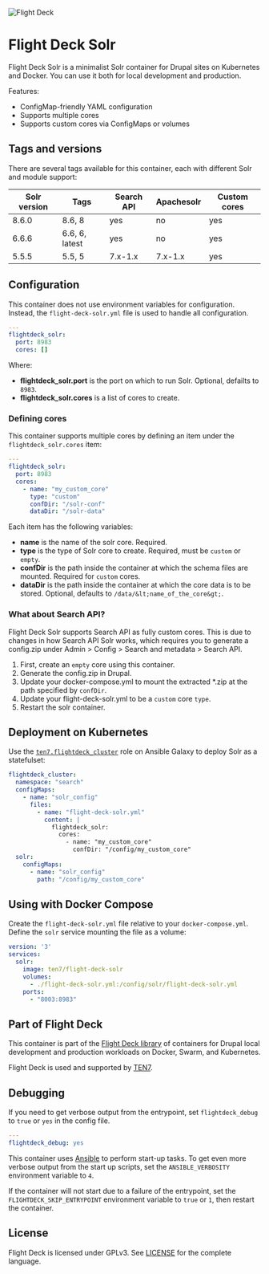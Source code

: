 ![Flight Deck](https://raw.githubusercontent.com/ten7/flight-deck/master/flightdeck-logo.png)

# Flight Deck Solr

Flight Deck Solr is a minimalist Solr container for Drupal sites on Kubernetes and Docker. You can use it both for local development and production.

Features:
* ConfigMap-friendly YAML configuration
* Supports multiple cores
* Supports custom cores via ConfigMaps or volumes

## Tags and versions

There are several tags available for this container, each with different Solr and module support:

| Solr version | Tags | Search API | Apachesolr | Custom cores |
| ------------ | ---- | ---------- | ---------- | ------------ |
| 8.6.0 | 8.6, 8 | yes | no | yes |
| 6.6.6 | 6.6, 6, latest | yes | no | yes |
| 5.5.5 | 5.5, 5 | 7.x-1.x | 7.x-1.x | yes |


## Configuration

This container does not use environment variables for configuration. Instead, the `flight-deck-solr.yml` file is used to handle all configuration.

```yaml
---
flightdeck_solr:
  port: 8983
  cores: []
```

Where:
* **flightdeck_solr.port** is the port on which to run Solr. Optional, defailts to `8983`.
* **flightdeck_solr.cores** is a list of cores to create.

### Defining cores

This container supports multiple cores by defining an item under the `flightdeck_solr.cores` item:

```yaml
---
flightdeck_solr:
  port: 8983
  cores:
    - name: "my_custom_core"
      type: "custom"
      confDir: "/solr-conf"
      dataDir: "/solr-data"
```

Each item has the following variables:

* **name** is the name of the solr core. Required.
* **type** is the type of Solr core to create. Required, must be `custom` or `empty`.
* **confDir** is the path inside the container at which the schema files are mounted. Required for `custom` cores.
* **dataDir** is the path inside the container at which the core data is to be stored. Optional, defaults to `/data/&lt;name_of_the_core&gt;`.

### What about Search API?

Flight Deck Solr supports Search API as fully custom cores. This is due to changes in how Search API Solr works, which requires you to generate a config.zip under Admin &gt; Config &gt; Search and metadata &gt; Search API.

1. First, create an `empty` core using this container.
2. Generate the config.zip in Drupal.
3. Update your docker-compose.yml to mount the extracted *.zip at the path specified by `confDir`.
4. Update your flight-deck-solr.yml to be a `custom` core `type`.
5. Restart the solr container.

## Deployment on Kubernetes

Use the [`ten7.flightdeck_cluster`](https://galaxy.ansible.com/ten7/flightdeck_cluster) role on Ansible Galaxy to deploy Solr as a statefulset:

```yaml
flightdeck_cluster:
  namespace: "search"
  configMaps:
    - name: "solr_config"
      files:
        - name: "flight-deck-solr.yml"
          content: |
            flightdeck_solr:
              cores:
                - name: "my_custom_core"
                  confDir: "/config/my_custom_core"
  solr:
    configMaps:
      - name: "solr_config"
        path: "/config/my_custom_core"
```

## Using with Docker Compose

Create the `flight-deck-solr.yml` file relative to your `docker-compose.yml`. Define the `solr` service mounting the file as a volume:

```yaml
version: '3'
services:
  solr:
    image: ten7/flight-deck-solr
    volumes:
      - ./flight-deck-solr.yml:/config/solr/flight-deck-solr.yml
    ports:
      - "8003:8983"
```

## Part of Flight Deck

This container is part of the [Flight Deck library](https://github.com/ten7/flight-deck) of containers for Drupal local development and production workloads on Docker, Swarm, and Kubernetes.

Flight Deck is used and supported by [TEN7](https://ten7.com/).


## Debugging

If you need to get verbose output from the entrypoint, set `flightdeck_debug` to `true` or `yes` in the config file.

```yaml
---
flightdeck_debug: yes
```

This container uses [Ansible](https://www.ansible.com/) to perform start-up tasks. To get even more verbose output from the start up scripts, set the `ANSIBLE_VERBOSITY` environment variable to `4`.

If the container will not start due to a failure of the entrypoint, set the `FLIGHTDECK_SKIP_ENTRYPOINT` environment variable to `true` or `1`, then restart the container.

## License

Flight Deck is licensed under GPLv3. See [LICENSE](https://raw.githubusercontent.com/ten7/flight-deck/master/LICENSE) for the complete language.
